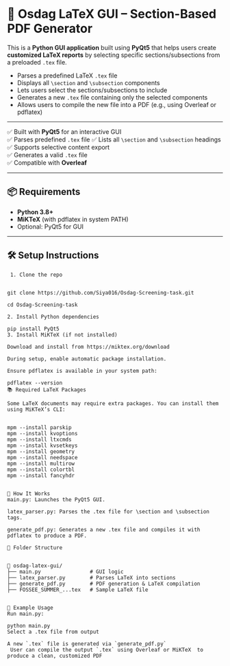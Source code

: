 # 📄 Osdag LaTeX GUI – Section-Based PDF Generator

This is a **Python GUI application** built using **PyQt5** that helps users create **customized LaTeX reports** by selecting specific sections/subsections from a preloaded `.tex` file.

- Parses a predefined LaTeX `.tex` file
- Displays all `\section` and `\subsection` components
- Lets users select the sections/subsections to include
- Generates a new `.tex` file containing only the selected components
- Allows users to compile the new file into a PDF (e.g., using Overleaf or pdflatex)




---

✅ Built with **PyQt5** for an interactive GUI  
✅ Parses predefined `.tex` file 
✅ Lists all `\section` and `\subsection` headings  
✅ Supports selective content export  
✅ Generates a valid `.tex` file  
✅ Compatible with **Overleaf**


---

## 📦 Requirements

- **Python 3.8+**
- **MiKTeX** (with pdflatex in system PATH)
- Optional: PyQt5 for GUI

---

## 🛠️ Setup Instructions
```
 1. Clone the repo


git clone https://github.com/Siya016/Osdag-Screening-task.git

cd Osdag-Screening-task

2. Install Python dependencies

pip install PyQt5
3. Install MiKTeX (if not installed)

Download and install from https://miktex.org/download

During setup, enable automatic package installation.

Ensure pdflatex is available in your system path:

pdflatex --version
📚 Required LaTeX Packages

Some LaTeX documents may require extra packages. You can install them using MiKTeX’s CLI:


mpm --install parskip
mpm --install kvoptions
mpm --install ltxcmds
mpm --install kvsetkeys
mpm --install geometry
mpm --install needspace
mpm --install multirow
mpm --install colortbl
mpm --install fancyhdr


🧠 How It Works
main.py: Launches the PyQt5 GUI.

latex_parser.py: Parses the .tex file for \section and \subsection tags.

generate_pdf.py: Generates a new .tex file and compiles it with pdflatex to produce a PDF.

📂 Folder Structure


📁 osdag-latex-gui/
├── main.py                # GUI logic
├── latex_parser.py        # Parses LaTeX into sections
├── generate_pdf.py        # PDF generation & LaTeX compilation
├── FOSSEE_SUMMER_...tex   # Sample LaTeX file


🧪 Example Usage
Run main.py:

python main.py
Select a .tex file from output

A new `.tex` file is generated via `generate_pdf.py`
 User can compile the output `.tex` using Overleaf or MiKTeX  to produce a clean, customized PDF
